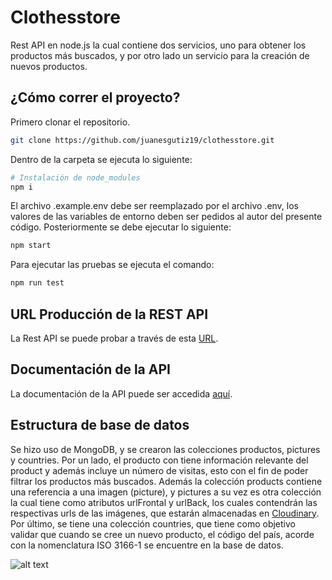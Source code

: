 # Clothesstore

Rest API en node.js la cual contiene dos servicios, uno para obtener los productos más buscados, y por otro lado un servicio para la creación de nuevos productos.

## ¿Cómo correr el proyecto?

Primero clonar el repositorio.

```bash
git clone https://github.com/juanesgutiz19/clothesstore.git
```

Dentro de la carpeta se ejecuta lo siguiente:

```bash
# Instalación de node_modules
npm i
```

El archivo .example.env debe ser reemplazado por el archivo .env, los valores de las variables de entorno deben ser pedidos al autor del presente código. Posteriormente se debe ejecutar lo siguiente:

```bash
npm start
```

Para ejecutar las pruebas se ejecuta el comando:

```bash
npm run test
```
## URL Producción de la REST API

La Rest API se puede probar a través de esta [URL](https://experimentality-clothesstore.herokuapp.com/api/products/).

## Documentación de la API

La documentación de la API puede ser accedida [aquí](https://documenter.getpostman.com/view/13549292/UUxujARN).

## Estructura de base de datos
Se hizo uso de MongoDB, y se crearon las colecciones productos, pictures y countries. Por un lado, el producto con tiene información relevante del product y además incluye un número de visitas, esto con el fin de poder filtrar los
productos más buscados. Además la colección products contiene una referencia a una imagen (picture), y pictures a su vez es otra colección la cual tiene como atributos urlFrontal y urlBack, los cuales contendrán las respectivas urls
de las imágenes, que estarán almacenadas en [Cloudinary](https://cloudinary.com/). Por último, se tiene una colección countries, que tiene como objetivo validar que cuando se cree un nuevo producto, el código del país, acorde con la
nomenclatura ISO 3166-1 se encuentre en la base de datos.

![alt text](https://res.cloudinary.com/dpfh4ci7h/image/upload/v1632298228/geoo02aifgqiy7imaghy.png)
